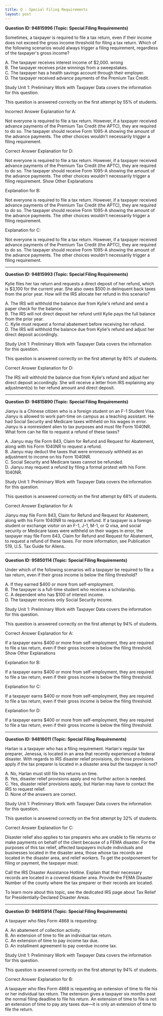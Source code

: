 ```yaml
---
title: Q - Special Filing Requirements
layout: post
---
```



**Question ID: 94815996 (Topic: Special Filing Requirements)**

Sometimes, a taxpayer is required to file a tax return, even if their income does not exceed the gross income threshold for filing a tax return. Which of the following scenarios would always trigger a filing requirement, regardless of the taxpayer's gross income?

A. The taxpayer receives interest income of $2,000. wrong  
B. The taxpayer receives prize winnings from a sweepstakes.  
C. The taxpayer has a health savings account through their employer.  
D. The taxpayer received advance payments of the Premium Tax Credit.     

Study Unit 1: Preliminary Work with Taxpayer Data covers the information for this question.

This question is answered correctly on the first attempt by 55% of students.

Incorrect Answer Explanation for A:

Not everyone is required to file a tax return. However, if a taxpayer received advance payments of the Premium Tax Credit (the APTC), they are required to do so. The taxpayer should receive Form 1095-A showing the amount of the advance payments. The other choices wouldn't necessarily trigger a filing requirement.

Correct Answer Explanation for D:

Not everyone is required to file a tax return. However, if a taxpayer received advance payments of the Premium Tax Credit (the APTC), they are required to do so. The taxpayer should receive Form 1095-A showing the amount of the advance payments. The other choices wouldn't necessarily trigger a filing requirement.
Show Other Explanations

Explanation for B:

Not everyone is required to file a tax return. However, if a taxpayer received advance payments of the Premium Tax Credit (the APTC), they are required to do so. The taxpayer should receive Form 1095-A showing the amount of the advance payments. The other choices wouldn’t necessarily trigger a filing requirement.

Explanation for C:

Not everyone is required to file a tax return. However, if a taxpayer received advance payments of the Premium Tax Credit (the APTC), they are required to do so. The taxpayer should receive Form 1095-A showing the amount of the advance payments. The other choices wouldn’t necessarily trigger a filing requirement.

---

**Question ID: 94815993 (Topic: Special Filing Requirements)**

Kylie files her tax return and requests a direct deposit of her refund, which is $3,100 for the current year. She also owes $500 in delinquent back taxes from the prior year. How will the IRS allocate her refund in this scenario?

A. The IRS will withhold the balance due from Kylie's refund and send a paper check for the balance.  
B. The IRS will not direct deposit her refund until Kylie pays the full balance from the prior year.   
C. Kylie must request a formal abatement before receiving her refund.   
D. The IRS will withhold the balance due from Kylie's refund and adjust her direct deposit accordingly.   

Study Unit 1: Preliminary Work with Taxpayer Data covers the information for this question.

This question is answered correctly on the first attempt by 80% of students.

Correct Answer Explanation for D:

The IRS will withhold the balance due from Kylie's refund and adjust her direct deposit accordingly. She will receive a letter from IRS explaining any adjustment(s) to her refund amount and direct deposit.

---

**Question ID: 94815890 (Topic: Special Filing Requirements)**

Jianyu is a Chinese citizen who is a foreign student on an F-1 Student Visa. Jianyu is allowed to work part-time on campus as a teaching assistant. He had Social Security and Medicare taxes withheld on his wages in error. Jianyu is a nonresident alien to tax purposes and must file Form 1040NR. What form can he file to request a refund of these taxes?

A. Jianyu may file Form 843, Claim for Refund and Request for Abatement, along with his Form 1040NR to request a refund.     
B. Jianyu may deduct the taxes that were erroneously withheld as an adjustment to income on his Form 1040NR.  
C. Social Security and Medicare taxes cannot be refunded.  
D. Jianyu may request a refund by filing a formal protest with his Form 1040NR.  

Study Unit 1: Preliminary Work with Taxpayer Data covers the information for this question.

This question is answered correctly on the first attempt by 68% of students.

Correct Answer Explanation for A:

Jianyu may file Form 843, Claim for Refund and Request for Abatement, along with his Form 1040NR to request a refund. If a taxpayer is a foreign student or exchange visitor on an F-1, J-1, M-1, or Q visa, and social security or Medicare taxes were withheld on their wages in error, the taxpayer may file Form 843, Claim for Refund and Request for Abatement, to request a refund of these taxes. For more information, see Publication 519, U.S. Tax Guide for Aliens.

---

**Question ID: 95850114 (Topic: Special Filing Requirements)**

Under which of the following scenarios will a taxpayer be required to file a tax return, even if their gross income is below the filing threshold?

A. If they earned $400 or more from self-employment.     
B. The taxpayer is a full-time student who receives a scholarship.  
C. A dependent who has $100 of interest income.  
D. The taxpayer receives only Social Security income.  

Study Unit 1: Preliminary Work with Taxpayer Data covers the information for this question.

This question is answered correctly on the first attempt by 94% of students.

Correct Answer Explanation for A:

If a taxpayer earns $400 or more from self-employment, they are required to file a tax return, even if their gross income is below the filing threshold.
Show Other Explanations

Explanation for B:

If a taxpayer earns $400 or more from self-employment, they are required to file a tax return, even if their gross income is below the filing threshold.

Explanation for C:

If a taxpayer earns $400 or more from self-employment, they are required to file a tax return, even if their gross income is below the filing threshold.

Explanation for D:

If a taxpayer earns $400 or more from self-employment, they are required to file a tax return, even if their gross income is below the filing threshold.

---

**Question ID: 94816011 (Topic: Special Filing Requirements)**

Harlan is a taxpayer who has a filing requirement. Harlan's regular tax preparer, Jenessa, is located in an area that recently experienced a federal disaster. With regards to IRS disaster relief provisions, do those provisions apply if the tax preparer is located in a disaster area but the taxpayer is not?

A. No, Harlan must still file his returns on time.  
B. Yes, disaster relief provisions apply and no further action is needed.  
C. Yes, disaster relief provisions apply, but Harlan may have to contact the IRS to request relief.     
D. None of the answers are correct.  

Study Unit 1: Preliminary Work with Taxpayer Data covers the information for this question.

This question is answered correctly on the first attempt by 32% of students.

Correct Answer Explanation for C:

Disaster relief also applies to tax preparers who are unable to file returns or make payments on behalf of the client because of a FEMA disaster. For the purposes of this tax relief, affected taxpayers include individuals and businesses located in the disaster area, those whose tax records are located in the disaster area, and relief workers. To get the postponement for filing or payment, the taxpayer must:

Call the IRS Disaster Assistance Hotline.
Explain that their necessary records are located in a covered disaster area.
Provide the FEMA Disaster Number of the county where the tax preparer or their records are located.

To learn more about this topic, see the dedicated IRS page about Tax Relief for Presidentially-Declared Disaster Areas.

---

**Question ID: 94815914 (Topic: Special Filing Requirements)**

A taxpayer who files Form 4868 is requesting:

A. An abatement of collection activity.  
B. An extension of time to file an individual tax return.     
C. An extension of time to pay income tax due.  
D. An installment agreement to pay overdue income tax.  

Study Unit 1: Preliminary Work with Taxpayer Data covers the information for this question.

This question is answered correctly on the first attempt by 94% of students.

Correct Answer Explanation for B:

A taxpayer who files Form 4868 is requesting an extension of time to file his or her individual tax return. The extension gives a taxpayer six months past the normal filing deadline to file his return. An extension of time to file is not an extension of time to pay any taxes due—it is only an extension of time to file the return.

